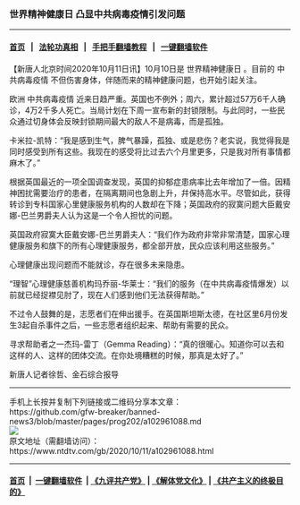 ### 世界精神健康日 凸显中共病毒疫情引发问题
------------------------

#### [首页](https://github.com/gfw-breaker/banned-news3/blob/master/README.md) &nbsp;&nbsp;|&nbsp;&nbsp; [法轮功真相](https://github.com/begood0513/basic/blob/master/README.md)  &nbsp;&nbsp;|&nbsp;&nbsp; [手把手翻墙教程](https://github.com/gfw-breaker/guides/wiki)  &nbsp;&nbsp;|&nbsp;&nbsp; [一键翻墙软件](https://github.com/gfw-breaker/nogfw/blob/master/README.md)  



<div><div class="post_content" itemprop="articleBody">
 <p>
  【新唐人北京时间2020年10月11日讯】10月10日是
  <ok href="https://www.ntdtv.com/gb/世界精神健康日.htm">
   世界精神健康日
  </ok>
  。目前的
  <ok href="https://www.ntdtv.com/gb/中共病毒疫情.htm">
   中共病毒疫情
  </ok>
  不但伤害身体，伴随而来的精神健康问题，也开始引起关注。
 </p>
 <p>
  欧洲
  <ok href="https://www.ntdtv.com/gb/中共病毒疫情.htm">
   中共病毒疫情
  </ok>
  近来日趋严重。英国也不例外；周六，累计超过57万6千人确诊，4万2千多人死亡。当局计划在下周一宣布新的封锁限制。与此同时，一些民众通过切身体会反映封锁期间最大的敌人不是病毒，而是孤独。
 </p>
 <p>
  卡米拉-凯特：“我是感到生气，脾气暴躁，孤独、或是悲伤？老实说，我觉得我是同时感受到所有这些。我现在的感受将比过去六个月里更多，只是我对所有事情都麻木了。”
 </p>
 <p>
  根据英国最近的一项全国调查发现，英国的抑郁症患病率比去年增加了一倍。因精神困扰需要治疗的患者，在隔离期间也急剧上升，幷保持高水平。尽管如此，获得转诊到专科国家心里健康服务机构的人数却在下降；英国政府的寂寞问题大臣戴安娜-巴兰男爵夫人认为这是一个令人担忧的问题。
 </p>
 <p>
  英国政府寂寞大臣戴安娜-巴兰男爵夫人：“我们作为政府非常非常清楚，国家心理健康服务和旗下的所有心理健康服务，都全部开放，民众应该利用这些服务。”
 </p>
 <p>
  心理健康出现问题而不能就诊，存在很多未来隐患。
 </p>
 <p>
  “理智”心理健康慈善机构玛乔丽-华莱士：“我们的服务（在中共病毒疫情爆发）以前就已经捉襟见肘了，现在人们感到他们无法获得帮助。”
 </p>
 <p>
  不过令人鼓舞的是，志愿者们在伸出援手。在英国斯坦斯太德，在社区里6月份发生3起自杀事件之后，一些志愿者组织起来、帮助有需要的民众。
 </p>
 <p>
  寻求帮助者之一杰玛-雷丁（Gemma Reading）：“真的很暖心。知道你可以去和这样的人、这样的团体交流。在你处境糟糕的时候，那真是太好了。”
 </p>
 <p>
  新唐人记者徐哲、金石综合报导
 </p>
 <div class="single_ad">
 </div>
</div>
</div>
<hr/>
手机上长按并复制下列链接或二维码分享本文章：<br/>
https://github.com/gfw-breaker/banned-news3/blob/master/pages/prog202/a102961088.md <br/>
<a href='https://github.com/gfw-breaker/banned-news3/blob/master/pages/prog202/a102961088.md'><img src='https://github.com/gfw-breaker/banned-news3/blob/master/pages/prog202/a102961088.md.png'/></a> <br/>
原文地址（需翻墙访问）：https://www.ntdtv.com/gb/2020/10/11/a102961088.html


------------------------
#### [首页](https://github.com/gfw-breaker/banned-news3/blob/master/README.md) &nbsp;|&nbsp; [一键翻墙软件](https://github.com/gfw-breaker/nogfw/blob/master/README.md) &nbsp;| [《九评共产党》](https://github.com/gfw-breaker/9ping.md/blob/master/README.md#九评之一评共产党是什么) | [《解体党文化》](https://github.com/gfw-breaker/jtdwh.md/blob/master/README.md) | [《共产主义的终极目的》](https://github.com/gfw-breaker/gczydzjmd.md/blob/master/README.md)


<img src='http://gfw-breaker.win/banned-news3/pages/prog202/a102961088.md' width='0px' height='0px'/>